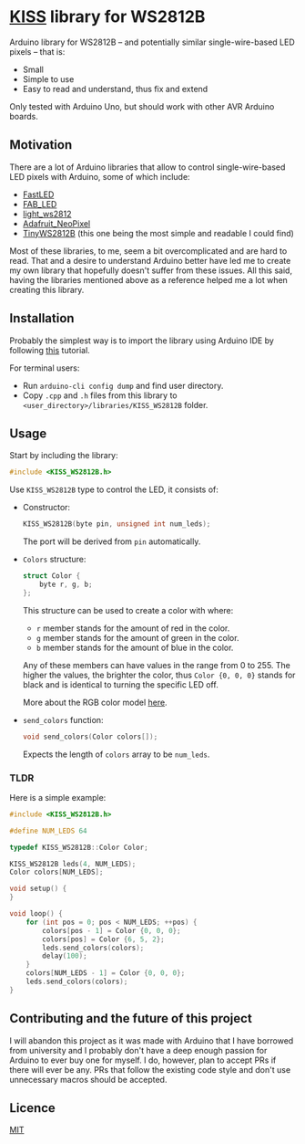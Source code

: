 # [KISS](https://en.wikipedia.org/wiki/KISS_principle) library for WS2812B
Arduino library for WS2812B – and potentially similar single-wire-based LED pixels – that is:
- Small
- Simple to use
- Easy to read and understand, thus fix and extend

Only tested with Arduino Uno, but should work with other AVR Arduino boards.

## Motivation
There are a lot of Arduino libraries that allow to control single-wire-based LED pixels with Arduino, some of which include:
- [FastLED](https://github.com/FastLED/FastLED)
- [FAB_LED](https://github.com/sonyhome/FAB_LED)
- [light_ws2812](https://github.com/cpldcpu/light_ws2812)
- [Adafruit_NeoPixel](https://github.com/adafruit/Adafruit_NeoPixel)
- [TinyWS2812B](https://github.com/derAndroidPro/TinyWS2812B) (this one being the most simple and readable I could find)

Most of these libraries, to me, seem a bit overcomplicated and are hard to read. That and a desire to understand Arduino better have led me to create my own library that hopefully doesn't suffer from these issues.
All this said, having the libraries mentioned above as a reference helped me a lot when creating this library.

## Installation
Probably the simplest way is to import the library using Arduino IDE by following [this](https://docs.arduino.cc/software/ide-v1/tutorials/installing-libraries#importing-a-zip-library) tutorial.

For terminal users:
- Run `arduino-cli config dump` and find user directory.
- Copy `.cpp` and `.h` files from this library to `<user_directory>/libraries/KISS_WS2812B` folder.

## Usage
Start by including the library:
```cpp
#include <KISS_WS2812B.h>
```
Use `KISS_WS2812B` type to control the LED, it consists of:
- Constructor:
    ```cpp
    KISS_WS2812B(byte pin, unsigned int num_leds);
    ```
    The port will be derived from `pin` automatically.
- `Colors` structure:
    ```cpp
    struct Color {
        byte r, g, b;
    };
    ```
    This structure can be used to create a color with where:
    - `r` member stands for the amount of red in the color.
    - `g` member stands for the amount of green in the color.
    - `b` member stands for the amount of blue in the color.

    Any of these members can have values in the range from 0 to 255. The higher the values, the brighter the color, thus `Color {0, 0, 0}` stands for black and is identical to turning the specific LED off.

    More about the RGB color model [here](https://en.wikipedia.org/wiki/RGB_color_model).
- `send_colors` function:
    ```cpp
    void send_colors(Color colors[]);
    ```
    Expects the length of `colors` array to be `num_leds`.

### TLDR
Here is a simple example:
```cpp
#include <KISS_WS2812B.h>

#define NUM_LEDS 64

typedef KISS_WS2812B::Color Color;

KISS_WS2812B leds(4, NUM_LEDS);
Color colors[NUM_LEDS];

void setup() {
}

void loop() {
    for (int pos = 0; pos < NUM_LEDS; ++pos) {
        colors[pos - 1] = Color {0, 0, 0};
        colors[pos] = Color {6, 5, 2};
        leds.send_colors(colors);
        delay(100);
    }
    colors[NUM_LEDS - 1] = Color {0, 0, 0};
    leds.send_colors(colors);
}
```

## Contributing and the future of this project
I will abandon this project as it was made with Arduino that I have borrowed from university and I probably don't have a deep enough passion for Arduino to ever buy one for myself. I do, however, plan to accept PRs if there will ever be any. PRs that follow the existing code style and don't use unnecessary macros should be accepted.

## Licence
[MIT](./LICENSE)


